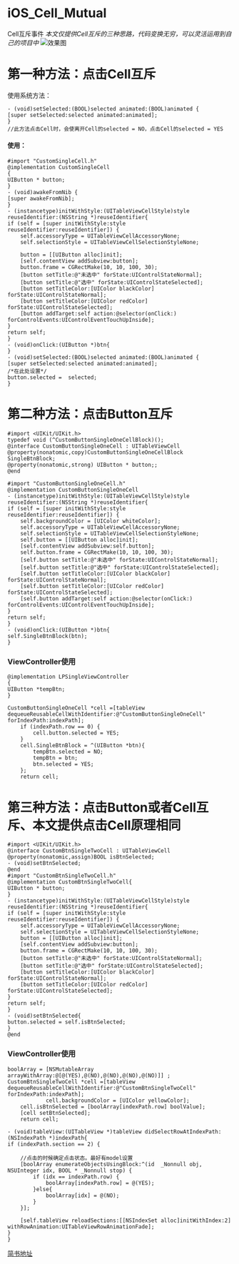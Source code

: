 # iOS_Cell_Mutual
Cell互斥事件
*本文仅提供Cell互斥的三种思路，代码变换无穷，可以灵活运用到自己的项目中*
![效果图](http://upload-images.jianshu.io/upload_images/4881197-b4764d92e5e26663.png?imageMogr2/auto-orient/strip%7CimageView2/2/w/1240)
# 第一种方法：点击Cell互斥
使用系统方法：

    - (void)setSelected:(BOOL)selected animated:(BOOL)animated {
    [super setSelected:selected animated:animated];
    }
    //此方法点击Cell时，会使离开Cell的selected = NO，点击Cell的selected = YES

#### 使用：

    #import "CustomSingleCell.h"
    @implementation CustomSingleCell
    {
    UIButton * button;
    }
    - (void)awakeFromNib {
    [super awakeFromNib];
    }
    - (instancetype)initWithStyle:(UITableViewCellStyle)style reuseIdentifier:(NSString *)reuseIdentifier{
    if (self = [super initWithStyle:style reuseIdentifier:reuseIdentifier]) {
        self.accessoryType = UITableViewCellAccessoryNone;
        self.selectionStyle = UITableViewCellSelectionStyleNone;
        
        button = [[UIButton alloc]init];
        [self.contentView addSubview:button];
        button.frame = CGRectMake(10, 10, 100, 30);
        [button setTitle:@"未选中" forState:UIControlStateNormal];
        [button setTitle:@"选中" forState:UIControlStateSelected];
        [button setTitleColor:[UIColor blackColor] forState:UIControlStateNormal];
        [button setTitleColor:[UIColor redColor] forState:UIControlStateSelected];
        [button addTarget:self action:@selector(onClick:) forControlEvents:UIControlEventTouchUpInside];
    }
    return self;
    }
    - (void)onClick:(UIButton *)btn{
    }
    - (void)setSelected:(BOOL)selected animated:(BOOL)animated {
    [super setSelected:selected animated:animated];
    /*在此处设置*/
    button.selected =  selected;
    }
 # 第二种方法：点击Button互斥
    
    #import <UIKit/UIKit.h>
    typedef void (^CustomButtonSingleOneCellBlock)();
    @interface CustomButtonSingleOneCell : UITableViewCell
    @property(nonatomic,copy)CustomButtonSingleOneCellBlock SingleBtnBlock;
    @property(nonatomic,strong) UIButton * button;;
    @end

    #import "CustomButtonSingleOneCell.h"
    @implementation CustomButtonSingleOneCell
    - (instancetype)initWithStyle:(UITableViewCellStyle)style reuseIdentifier:(NSString *)reuseIdentifier{
    if (self = [super initWithStyle:style reuseIdentifier:reuseIdentifier]) {
        self.backgroundColor = [UIColor whiteColor];
        self.accessoryType = UITableViewCellAccessoryNone;
        self.selectionStyle = UITableViewCellSelectionStyleNone;
        self.button = [[UIButton alloc]init];
        [self.contentView addSubview:self.button];
        self.button.frame = CGRectMake(10, 10, 100, 30);
        [self.button setTitle:@"未选中" forState:UIControlStateNormal];
        [self.button setTitle:@"选中" forState:UIControlStateSelected];
        [self.button setTitleColor:[UIColor blackColor] forState:UIControlStateNormal];
        [self.button setTitleColor:[UIColor redColor] forState:UIControlStateSelected];
        [self.button addTarget:self action:@selector(onClick:) forControlEvents:UIControlEventTouchUpInside];
    }
    return self;
    }
    - (void)onClick:(UIButton *)btn{
    self.SingleBtnBlock(btn);
    }

### ViewController使用
    @implementation LPSingleViewController
    {
    UIButton *tempBtn;
    }

    CustomButtonSingleOneCell *cell =[tableView dequeueReusableCellWithIdentifier:@"CustomButtonSingleOneCell" forIndexPath:indexPath];
        if (indexPath.row == 0) {
            cell.button.selected = YES;
        }
        cell.SingleBtnBlock = ^(UIButton *btn){
            tempBtn.selected = NO;
            tempBtn = btn;
            btn.selected = YES;
        };
        return cell;
        
# 第三种方法：点击Button或者Cell互斥、本文提供点击Cell原理相同

    #import <UIKit/UIKit.h>
    @interface CustomBtnSingleTwoCell : UITableViewCell
    @property(nonatomic,assign)BOOL isBtnSelected;
    - (void)setBtnSelected;
    @end
    #import "CustomBtnSingleTwoCell.h"
    @implementation CustomBtnSingleTwoCell{
    UIButton * button;
    }
    - (instancetype)initWithStyle:(UITableViewCellStyle)style reuseIdentifier:(NSString *)reuseIdentifier{
    if (self = [super initWithStyle:style reuseIdentifier:reuseIdentifier]) {
        self.accessoryType = UITableViewCellAccessoryNone;
        self.selectionStyle = UITableViewCellSelectionStyleNone;
        button = [[UIButton alloc]init];
        [self.contentView addSubview:button];
        button.frame = CGRectMake(10, 10, 100, 30);
        [button setTitle:@"未选中" forState:UIControlStateNormal];
        [button setTitle:@"选中" forState:UIControlStateSelected];
        [button setTitleColor:[UIColor blackColor] forState:UIControlStateNormal];
        [button setTitleColor:[UIColor redColor] forState:UIControlStateSelected];
    }
    return self;
    }
    - (void)setBtnSelected{
    button.selected = self.isBtnSelected;
    }
    @end
    
### ViewController使用

    boolArray = [NSMutableArray arrayWithArray:@[@(YES),@(NO),@(NO),@(NO),@(NO)]] ;
    CustomBtnSingleTwoCell *cell =[tableView dequeueReusableCellWithIdentifier:@"CustomBtnSingleTwoCell" forIndexPath:indexPath];
                cell.backgroundColor = [UIColor yellowColor];
        cell.isBtnSelected = [boolArray[indexPath.row] boolValue];
        [cell setBtnSelected];
        return cell;

    - (void)tableView:(UITableView *)tableView didSelectRowAtIndexPath:(NSIndexPath *)indexPath{
    if (indexPath.section == 2) {
        
        //点击的时候确定点击状态。最好有model设置
        [boolArray enumerateObjectsUsingBlock:^(id  _Nonnull obj, NSUInteger idx, BOOL * _Nonnull stop) {
            if (idx == indexPath.row) {
                boolArray[indexPath.row] = @(YES);
            }else{
                boolArray[idx] = @(NO);
            }
        }];
        
        [self.tableView reloadSections:[[NSIndexSet alloc]initWithIndex:2] withRowAnimation:UITableViewRowAnimationFade];
    }
    }

[简书地址](http://www.jianshu.com/p/3acbb7a748d3)
